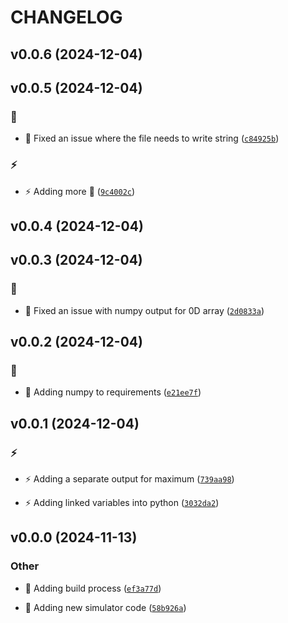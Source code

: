 # CHANGELOG

## v0.0.6 (2024-12-04)

## v0.0.5 (2024-12-04)

### :bug:

* :bug: Fixed an issue where the file needs to write string ([`c84925b`](https://github.com/Westfall-io/python-geolocation-accuracy/commit/c84925bd96e47a6266656e7b391889f2c5ae0516))

### :zap:

* :zap: Adding more :memo: ([`9c4002c`](https://github.com/Westfall-io/python-geolocation-accuracy/commit/9c4002c596ed7a0716527329ec69f191a86dd778))

## v0.0.4 (2024-12-04)

## v0.0.3 (2024-12-04)

### :bug:

* :bug: Fixed an issue with numpy output for 0D array ([`2d0833a`](https://github.com/Westfall-io/python-geolocation-accuracy/commit/2d0833acf9d632238195bea808da99b4a915240e))

## v0.0.2 (2024-12-04)

### :bug:

* :bug: Adding numpy to requirements ([`e21ee7f`](https://github.com/Westfall-io/python-geolocation-accuracy/commit/e21ee7f10ddfd08ed45cee40d1060dcb76f55533))

## v0.0.1 (2024-12-04)

### :zap:

* :zap: Adding a separate output for maximum ([`739aa98`](https://github.com/Westfall-io/python-geolocation-accuracy/commit/739aa988d97404f99422a84d72de5edf94ac2a39))

* :zap: Adding linked variables into python ([`3032da2`](https://github.com/Westfall-io/python-geolocation-accuracy/commit/3032da2fd32800a26dba801de2d04039eb19cb38))

## v0.0.0 (2024-11-13)

### Other

* :construction_worker: Adding build process ([`ef3a77d`](https://github.com/Westfall-io/python-geolocation-accuracy/commit/ef3a77dcbe540d72e0266312899c6aee270cea8d))

* :tada: Adding new simulator code ([`58b926a`](https://github.com/Westfall-io/python-geolocation-accuracy/commit/58b926a181686e1726c994168765b5f15e889dfd))
